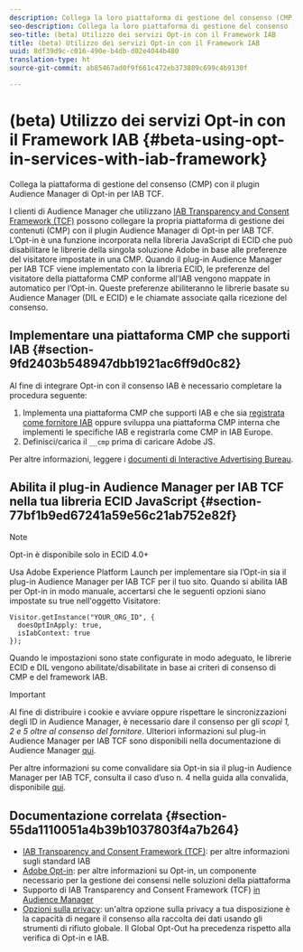 ```yaml
---
description: Collega la loro piattaforma di gestione del consenso (CMP) con il plugin Audience Manager di Opt-in per IAB Transparency and Consent Framework (TCF).
seo-description: Collega la loro piattaforma di gestione del consenso (CMP) con il plug-in Audience Manager per IAB Transparency and Consent Framework (TCF).
seo-title: (beta) Utilizzo dei servizi Opt-in con il Framework IAB
title: (beta) Utilizzo dei servizi Opt-in con il Framework IAB
uuid: 8df39d9c-c016-490e-b4db-d02e4044b480
translation-type: ht
source-git-commit: ab85467ad0f9f661c472eb373809c699c4b9130f

---
```



# (beta) Utilizzo dei servizi Opt-in con il Framework IAB {#beta-using-opt-in-services-with-iab-framework}

Collega la piattaforma di gestione del consenso (CMP) con il plugin Audience Manager di Opt-in per IAB TCF.

I clienti di Audience Manager che utilizzano [IAB Transparency and Consent Framework (TCF)](https://iabtechlab.com/standards/gdpr-transparency-and-consent-framework/) possono collegare la propria piattaforma di gestione dei contenuti (CMP) con il plugin Audience Manager di Opt-in per IAB TCF. L’Opt-in è una funzione incorporata nella libreria JavaScript di ECID che può disabilitare le librerie della singola soluzione Adobe in base alle preferenze del visitatore impostate in una CMP. Quando il plug-in Audience Manager per IAB TCF viene implementato con la libreria ECID, le preferenze del visitatore della piattaforma CMP conforme all’IAB vengono mappate in automatico per l’Opt-in. Queste preferenze abiliteranno le librerie basate su Audience Manager (DIL e ECID) e le chiamate associate qalla ricezione del consenso.

## Implementare una piattaforma CMP che supporti IAB {#section-9fd2403b548947dbb1921ac6ff9d0c82}

Al fine di integrare Opt-in con il consenso IAB è necessario completare la procedura seguente:

1. Implementa una piattaforma CMP che supporti IAB e che sia [registrata come fornitore IAB](https://vendorlist.consensu.org/vendorlist.json) oppure sviluppa una piattaforma CMP interna che implementi le specifiche IAB e registrarla come CMP in IAB Europe.
1. Definisci/carica il `__cmp` prima di caricare Adobe JS.

Per altre informazioni, leggere i [documenti di Interactive Advertising Bureau](https://github.com/InteractiveAdvertisingBureau/GDPR-Transparency-and-Consent-Framework/blob/master/v1.1%20Implementation%20Guidelines.md).

## Abilita il plug-in Audience Manager per IAB TCF nella tua libreria ECID JavaScript {#section-77bf1b9ed67241a59e56c21ab752e82f}

>[!NOTE]
>
>Opt-in è disponibile solo in ECID 4.0+

Usa Adobe Experience Platform Launch per implementare sia l’Opt-in sia il plug-in Audience Manager per IAB TCF per il tuo sito. Quando si abilita IAB per Opt-in in modo manuale, accertarsi che le seguenti opzioni siano impostate su true nell'oggetto Visitatore:

```
Visitor.getInstance("YOUR_ORG_ID", {  
  doesOptInApply: true,   
  isIabContext: true   
});
```

Quando le impostazioni sono state configurate in modo adeguato, le librerie ECID e DIL vengono abilitate/disabilitate in base ai criteri di consenso di CMP e del framework IAB.

>[!IMPORTANT]
>
>Al fine di distribuire i cookie e avviare oppure rispettare le sincronizzazioni degli ID in Audience Manager, è necessario dare il consenso per gli *scopi 1, 2 e 5 oltre al consenso del fornitore*. Ulteriori informazioni sul plug-in Audience Manager per IAB TCF sono disponibili nella documentazione di Audience Manager [qui](https://docs.adobe.com/help/it-IT/audience-manager/user-guide/overview/gdpr/aam-iab-plugin.html).

Per altre informazioni su come convalidare sia Opt-in sia il plug-in Audience Manager per IAB TCF, consulta il caso d’uso n. 4 nella guida alla convalida, disponibile [qui](../../implementation-guides/opt-in-service/testing-optin-and-iab-plugin.md#section-ca5c6f92fbdf4fd29b4acb6b644efbd0).

## Documentazione correlata {#section-55da1110051a4b39b1037803f4a7b264}

* [IAB Transparency and Consent Framework (TCF)](https://iabtechlab.com/standards/gdpr-transparency-and-consent-framework/): per altre informazioni sugli standard IAB
* [Adobe Opt-in](../../implementation-guides/opt-in-service/optin-overview.md#concept-f9b5db0d27a245fbadd3e19162319360): per altre informazioni su Opt-in, un componente necessario per la gestione dei consensi nelle soluzioni della piattaforma
* Supporto di IAB Transparency and Consent Framework (TCF) [in Audience Manager](https://marketing-beta.adobe.com/resources/help/aam/iab-support/aam-iab-support.html)
* [Opzioni sulla privacy](https://www.adobe.com/it/privacy/opt-out.html#customeruse): un'altra opzione sulla privacy a tua disposizione è la capacità di negare il consenso alla raccolta dei dati usando gli strumenti di rifiuto globale. Il Global Opt-Out ha precedenza rispetto alla verifica di Opt-in e IAB.

